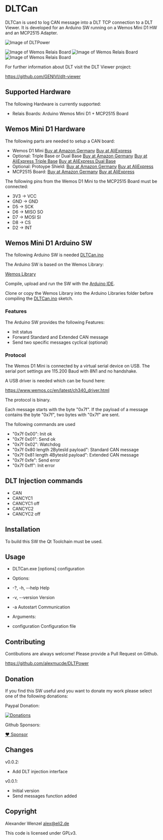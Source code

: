 # DLTCan

DLTCan is used to log CAN message into a DLT TCP connection to a DLT Viewer.
It is developed for an Arduino SW running on a Wemos Mini D1 HW and an MCP2515 Adapter.

![Image of DLTPower](https://github.com/alexmucde/DLTCan/blob/main/doc/images/DLTCan.jpg)

![Image of Wemos Relais Board](https://github.com/alexmucde/DLTCan/blob/main/doc/images/WemosCanBoard.jpg)
![Image of Wemos Relais Board](https://github.com/alexmucde/DLTCan/blob/main/doc/images/WemosCanBoard2.jpg)
![Image of Wemos Relais Board](https://github.com/alexmucde/DLTCan/blob/main/doc/images/WemosCanBoard3.jpg)

For further information about DLT visit the DLT Viewer project:

https://github.com/GENIVI/dlt-viewer

## Supported Hardware

The following Hardware is currently supported:

* Relais Boards: Arduino Wemos Mini D1 + MCP2515 Board

## Wemos Mini D1 Hardware

The following parts are needed to setup a CAN board:

* Wemos D1 Mini [Buy at Amazon Germany](https://amzn.to/3thvzYd) [Buy at AliExpress](https://s.click.aliexpress.com/e/_AXoYOK)
* Optional: Triple Base or Dual Base [Buy at Amazon Germany](https://amzn.to/3eyI9Ov) [Buy at AliExpress Triple Base](https://s.click.aliexpress.com/e/_AXI4VC) [Buy at AliExpress Dual Base](https://s.click.aliexpress.com/e/_9In2Z0)
* Optional: Protoype Shield: [Buy at Amazon Germany](https://amzn.to/2Sia1xg) [Buy at AliExpress](https://s.click.aliexpress.com/e/_AcOmnN)
* MCP2515 Board: [Buy at Amazon Germany](https://amzn.to/3efc7Xs) [Buy at AliExpress](https://s.click.aliexpress.com/e/_AdUTRt)

The following pins from the Wemos D1 Mini to the MCP2515 Board must be connected:
* 3V3 -> VCC
* GND -> GND
* D5 -> SCK
* D6 -> MISO SO
* D7 -> MOSI SI
* D8 -> CS
* D2 -> INT

## Wemos Mini D1 Arduino SW

The following Arduino SW is needed [DLTCan.ino](https://github.com/alexmucde/DLTCan/blob/main/arduino/DLTCan/DLTCan.ino)

The Arduino SW is based on the Wemos Library:

[Wemos Library](https://github.com/alexmucde/WemosLibrary)

Compile, upload and run the SW with the [Arduino IDE](https://www.arduino.cc/en/software).

Clone or copy the Wemos Library into the Arduino Libraries folder before compiling the [DLTCan.ino](https://github.com/alexmucde/DLTCan/blob/main/arduino/DLTRelais/DLTCan.ino) sketch.

### Features

The Arduino SW provides the following Features:

* Init status
* Forward Standard and Extended CAN message
* Send two specific messages cyclical (optional)

### Protocol

The Wemos D1 Mini is connected by a virtual serial device on USB. The serial port settings are 115.200 Baud with 8N1 and no handshake.

A USB driver is needed which can be found here:

https://www.wemos.cc/en/latest/ch340_driver.html

The protocol is binary.

Each message starts with the byte "0x7f".
If the payload of a message contains the byte "0x7f", two bytes with "0x7f" are sent.

The following commands are used

* "0x7f 0x00": Init ok
* "0x7f 0x01": Send ok
* "0x7f 0x02": Watchdog
* "0x7f 0x80 length 2BytesId payload": Standard CAN message
* "0x7f 0x81 length 4BytesId payload": Extended CAN message
* "0x7f 0xfe": Send error
* "0x7f 0xff": Init error

## DLT Injection commands

* CAN <hex id> <hex message>
* CANCYC1 <decimal time ms> <hex id> <hex message>
* CANCYC1 off
* CANCYC2 <decimal time ms> <hex id> <hex message>
* CANCYC2 off

## Installation

To build this SW the Qt Toolchain must be used.

## Usage

* DLTCan.exe [options] configuration

* Options:
*  -?, -h, --help          Help
*  -v, --version           Version
*  -a                      Autostart Communication

* Arguments:
*  configuration           Configuration file

## Contributing

Contibutions are always welcome! Please provide a Pull Request on Github.

https://github.com/alexmucde/DLTPower

## Donation

If you find this SW useful and you want to donate my work please select one of the following donations:

Paypal Donation:

[![Donations](https://www.paypalobjects.com/en_US/DK/i/btn/btn_donateCC_LG.gif)](https://www.paypal.com/donate?hosted_button_id=YBWSNXYWJJP2Q)

Github Sponsors:

[:heart: Sponsor](https://github.com/sponsors/alexmucde)

## Changes

v0.0.2:

* Add DLT injection interface

v0.0.1:

* Initial version
* Send messages function added

## Copyright

Alexander Wenzel <alex@eli2.de>

This code is licensed under GPLv3.
